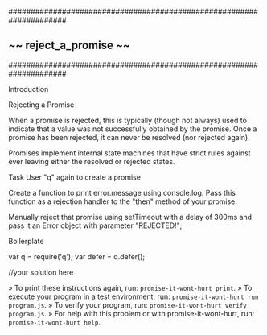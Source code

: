  #####################################################################
  ##                    ~~  reject_a_promise  ~~                     ##
  #####################################################################

Introduction

Rejecting a Promise

When a promise is rejected, this is typically (though not always) used to
indicate that a value was not successfully obtained by the promise.  Once
a promise has been rejected, it can never be resolved (nor rejected again).

Promises implement internal state machines that have strict rules against
ever leaving either the resolved or rejected states.

Task
User "q" again to create a promise

Create a function to print error.message using console.log.  Pass this
function as a rejection handler to the "then" method of your promise.

Manually reject that promise using setTimeout with a delay of 300ms and pass it
an Error object with parameter "REJECTED!";

Boilerplate

  var q = require('q');
  var defer = q.defer();

  //your solution here


 » To print these instructions again, run: `promise-it-wont-hurt print`.
 » To execute your program in a test environment, run:
   `promise-it-wont-hurt run program.js`.
 » To verify your program, run: `promise-it-wont-hurt verify program.js`.
 » For help with this problem or with promise-it-wont-hurt, run:
   `promise-it-wont-hurt help`.